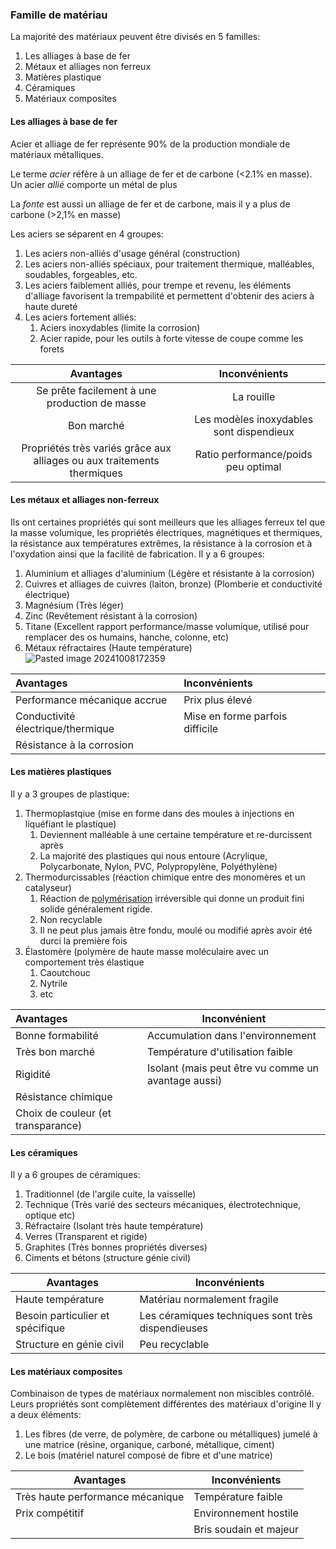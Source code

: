 ### Famille de matériau

La majorité des matériaux peuvent être divisés en 5 familles:
1. Les alliages à base de fer
2. Métaux et alliages non ferreux
3. Matières plastique
4. Céramiques
5. Matériaux composites

#### Les alliages à base de fer

Acier et alliage de fer représente 90% de la production mondiale de matériaux métalliques.

Le terme *acier* réfère à un alliage de fer et de carbone (<2.1% en masse). Un acier *allié* comporte un métal de plus

La *fonte* est aussi un alliage de fer et de carbone, mais il y a plus de carbone (>2,1% en masse)

Les aciers se séparent en 4 groupes:
1. Les aciers non-alliés d'usage général (construction)
2. Les aciers non-alliés spéciaux, pour traitement thermique, malléables, soudables, forgeables, etc.
3. Les aciers faiblement alliés, pour trempe et revenu, les éléments d'alliage favorisent la trempabilité et permettent d'obtenir des aciers à haute dureté
4. Les aciers fortement alliés:
	1. Aciers inoxydables (limite la corrosion)
	2. Acier rapide, pour les outils à forte vitesse de coupe comme les forets

|                                Avantages                                |              Inconvénients               |
| :---------------------------------------------------------------------: | :--------------------------------------: |
|              Se prête facilement à une production de masse              |                La rouille                |
|                               Bon marché                                | Les modèles inoxydables sont dispendieux |
| Propriétés très variés grâce aux alliages ou aux traitements thermiques |   Ratio performance/poids peu optimal    |

#### Les métaux et alliages non-ferreux

Ils ont certaines propriétés qui sont meilleurs que les alliages ferreux tel que la masse volumique, les propriétés électriques, magnétiques et thermiques, la résistance aux températures extrêmes, la résistance à la corrosion et à l'oxydation ainsi que la facilité de fabrication.
Il y a 6 groupes:
1. Aluminium et alliages d'aluminium (Légère et résistante à la corrosion)
2. Cuivres et alliages de cuivres (laiton, bronze) (Plomberie et conductivité électrique)
3. Magnésium (Très léger)
4. Zinc (Revêtement résistant à la corrosion)
5. Titane (Excellent rapport performance/masse volumique, utilisé pour remplacer des os humains, hanche, colonne, etc)
6. Métaux réfractaires (Haute température)
	![Pasted image 20241008172359](Pasted%20image%2020241008172359.png)

|  Avantages  | Inconvénients |
|:------------| :--------------|
| Performance mécanique accrue | Prix plus élevé |
| Conductivité électrique/thermique | Mise en forme parfois difficile |
| Résistance à la corrosion |    |
#### Les matières plastiques

Il y a 3 groupes de plastique:
1. Thermoplastqiue (mise en forme dans des moules à injections en liquéfiant le plastique)
	1. Deviennent malléable à une certaine température et re-durcissent après
	2. La majorité des plastiques qui nous entoure (Acrylique, Polycarbonate, Nylon, PVC, Polypropylène, Polyéthylène)
2. Thermodurcissables (réaction chimique entre des monomères et un catalyseur)
	1. Réaction de [polymérisation](.md) irréversible qui donne un produit fini solide généralement rigide. 
	2. Non recyclable
	3. Il ne peut plus jamais être fondu, moulé ou modifié après avoir été durci la première fois
3. Élastomère (polymère de haute masse moléculaire avec un comportement très élastique
	1. Caoutchouc
	2. Nytrile
	3. etc

| Avantages                          | Inconvénient                                        |
| :--------------------------------- | --------------------------------------------------- |
| Bonne formabilité                  | Accumulation dans l'environnement                   |
| Très bon marché                    | Température d'utilisation faible                    |
| Rigidité                           | Isolant (mais peut être vu comme un avantage aussi) |
| Résistance chimique                |                                                     |
| Choix de couleur (et transparance) |                                                     |
#### Les céramiques

Il y a 6 groupes de céramiques:
1. Traditionnel (de l'argile cuite, la vaisselle)
2. Technique (Très varié des secteurs mécaniques, électrotechnique, optique etc)
3. Réfractaire (Isolant très haute température)
4. Verres (Transparent et rigide)
5. Graphites (Très bonnes propriétés diverses)
6. Ciments et bétons (structure génie civil)


| Avantages                        | Inconvénients                                     |
| -------------------------------- | ------------------------------------------------- |
| Haute température                | Matériau normalement fragile                      |
| Besoin particulier et spécifique | Les céramiques techniques sont très dispendieuses |
| Structure en génie civil         | Peu recyclable                                    |
#### Les matériaux composites

Combinaison de types de matériaux normalement non miscibles contrôlé. Leurs propriétés sont complètement différentes des matériaux d'origine
Il y a deux éléments:
1. Les fibres (de verre, de polymère, de carbone ou métalliques) jumelé à une matrice (résine, organique, carboné, métallique, ciment)
2. Le bois (matériel naturel composé de fibre et d'une matrice)

| Avantages                        | Inconvénients          |
| -------------------------------- | ---------------------- |
| Très haute performance mécanique | Température faible     |
| Prix compétitif                  | Environnement hostile  |
|                                  | Bris soudain et majeur |
